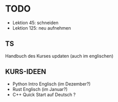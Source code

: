 # TODO

- Lektion 45: schneiden
- Lektion 125: neu aufnehmen

## TS

Handbuch des Kurses updaten (auch im englischen)

## KURS-IDEEN

- Python Intro Englisch (im Dezember?)
- Rust Englisch (im Januar?)
- C++ Quick Start auf Deutsch ?
